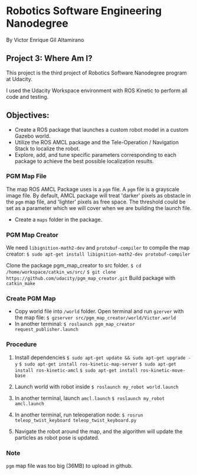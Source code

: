 # Robotics Software Engineering Nanodegree
By Victor Enrique Gil Altamirano
## Project 3: Where Am I?

This project is the third project of Robotics Software Nanodegree program at Udacity.

I used the Udacity Workspace environment with ROS Kinetic to perform all code and testing.

## Objectives:
- Create a ROS package that launches a custom robot model in a custom Gazebo world.
- Utilize the ROS AMCL package and the Tele-Operation / Navigation Stack to localize the robot.
- Explore, add, and tune specific parameters corresponding to each package to achieve the best possible localization results.

### PGM Map File
The map ROS AMCL Package uses is a `pgm` file. A `pgm` file is a grayscale image file.
By default, AMCL package will treat 'darker' pixels as obstacle in the `pgm` map file, and 'lighter' pixels as free space. The threshold could be set as a parameter which we will cover when we are building the launch file.

- Create a `maps` folder in the package.
### PGM Map Creator
We need `libignition-math2-dev` and `protobuf-compiler` to compile the map creator:
`$ sudo apt-get install libignition-math2-dev protobuf-compiler`

Clone the package pgm_map_creator to src folder.
`$ cd /home/workspace/catkin_ws/src/`
`$ git clone https://github.com/udacity/pgm_map_creator.git`
Build package with `catkin_make`

### Create PGM Map
- Copy world file into `/world` folder. Open terminal and run `gzerver` with the map file:
`$ gzserver src/pgm_map_creator/world/Victor.world`
- In another terminal:
`$ roslaunch pgm_map_creator request_publisher.launch`

### Procedure
1. Install dependencies
`$ sudo apt-get update && sudo apt-get upgrade -y`
`$ sudo apt-get install ros-kinetic-map-server`
`$ sudo apt-get install ros-kinetic-amcl`
`$ sudo apt-get install ros-kinetic-move-base`

2. Launch world with robot inside
`$ roslaunch my_robot world.launch`

3. In another terminal, launch `amcl.launch`
`$ roslaunch my_robot amcl.launch`

4. In another terminal, run teleoperation node:
`$ rosrun teleop_twist_keyboard teleop_twist_keyboard.py`

5. Navigate the robot around the map, and the algorithm will update the particles as robot pose is updated.

### Note
`pgm` map file was too big (36MB) to upload in github.




